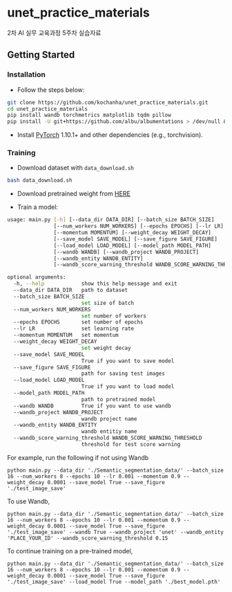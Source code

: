 # unet_practice_materials
2차 AI 실무 교육과정 5주차 실습자료

## Getting Started
### Installation
- Follow the steps below:
```bash
git clone https://github.com/kochanha/unet_practice_materials.git
cd unet_practice_materials
pip install wandb torchmetrics matplotlib tqdm pillow
pip install -U git+https://github.com/albu/albumentations > /dev/null && echo
```

- Install [PyTorch](http://pytorch.org) 1.10.1+ and other dependencies (e.g., torchvision).

### Training
- Download dataset with `data_download.sh`
```bash
bash data_download.sh
```

- Download pretrained weight from [HERE](https://drive.google.com/file/d/1h4UQq68xQfyteLyjjt2IrrHIc-YyNVpg/view?usp=sharing)

- Train a model:
```bash
usage: main.py [-h] [--data_dir DATA_DIR] [--batch_size BATCH_SIZE]
               [--num_workers NUM_WORKERS] [--epochs EPOCHS] [--lr LR]
               [--momentum MOMENTUM] [--weight_decay WEIGHT_DECAY]
               [--save_model SAVE_MODEL] [--save_figure SAVE_FIGURE]
               [--load_model LOAD_MODEL] [--model_path MODEL_PATH]
               [--wandb WANDB] [--wandb_project WANDB_PROJECT]
               [--wandb_entity WANDB_ENTITY] 
               [--wandb_score_warning_threshold WANDB_SCORE_WARNING_THRESHOLD]

optional arguments:
  -h, --help            show this help message and exit
  --data_dir DATA_DIR   path to dataset
  --batch_size BATCH_SIZE
                        set size of batch
  --num_workers NUM_WORKERS
                        set number of workers
  --epochs EPOCHS       set number of epochs
  --lr LR               set learning rate
  --momentum MOMENTUM   set momentum
  --weight_decay WEIGHT_DECAY
                        set weight decay
  --save_model SAVE_MODEL
                        True if you want to save model
  --save_figure SAVE_FIGURE
                        path for saving test images
  --load_model LOAD_MODEL
                        True if you want to load model
  --model_path MODEL_PATH
                        path to pretrained model
  --wandb WANDB         True if you want to use wandb
  --wandb_project WANDB_PROJECT
                        wandb project name
  --wandb_entity WANDB_ENTITY
                        wandb entitiy name
  --wandb_score_warning_threshold WANDB_SCORE_WARNING_THRESHOLD
                        threshold for test score warning

```
For example, run the following if not using Wandb
```
python main.py --data_dir './Semantic_segmentation_data/' --batch_size 16 --num_workers 8 --epochs 10 --lr 0.001 --momentum 0.9 --weight_decay 0.0001 --save_model True --save_figure './test_image_save'
```
To use Wandb,
```
python main.py --data_dir './Semantic_segmentation_data/' --batch_size 16 --num_workers 8 --epochs 10 --lr 0.001 --momentum 0.9 --weight_decay 0.0001 --save_model True --save_figure './test_image_save' --wandb True --wandb_project 'unet' --wandb_entity 'PLACE_YOUR_ID' --wandb_score_warning_threshold 0.15
```
To continue training on a pre-trained model,
```
python main.py --data_dir './Semantic_segmentation_data/' --batch_size 16 --num_workers 8 --epochs 10 --lr 0.001 --momentum 0.9 --weight_decay 0.0001 --save_model True --save_figure './test_image_save' --load_model True --model_path './best_model.pth'
```
